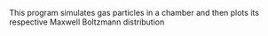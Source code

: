 This program simulates gas particles in a chamber and then plots its respective Maxwell Boltzmann distribution
